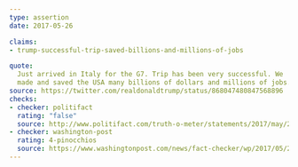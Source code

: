 ```yaml
---
type: assertion
date: 2017-05-26

claims:
- trump-successful-trip-saved-billions-and-millions-of-jobs

quote:
  Just arrived in Italy for the G7. Trip has been very successful. We
  made and saved the USA many billions of dollars and millions of jobs.
source: https://twitter.com/realdonaldtrump/status/868047480847568896
checks:
- checker: politifact
  rating: "false"
  source: http://www.politifact.com/truth-o-meter/statements/2017/may/26/donald-trump/did-donald-trumps-trip-create-or-save-millions-job/
- checker: washington-post
  rating: 4-pinocchios
  source: https://www.washingtonpost.com/news/fact-checker/wp/2017/05/26/president-trumps-claim-that-hes-already-saved-millions-of-jobs-on-his-foreign-trip/
---
```


